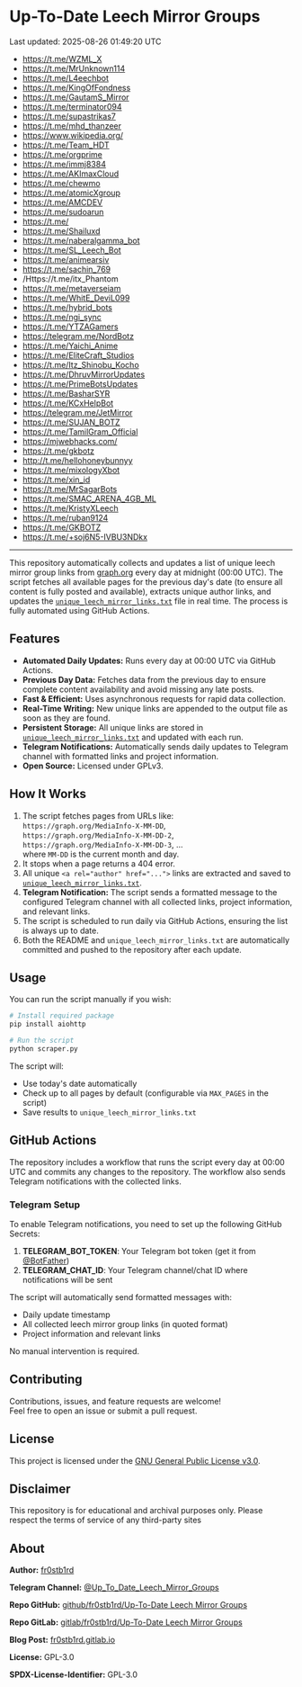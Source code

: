 # Up-To-Date Leech Mirror Groups

Last updated: 2025-08-26 01:49:20 UTC

- https://t.me/WZML_X
- https://t.me/MrUnknown114
- https://t.me/L4eechbot
- https://t.me/KingOfFondness
- https://t.me/GautamS_Mirror
- https://t.me/terminator094
- https://t.me/supastrikas7
- https://t.me/mhd_thanzeer
- https://www.wikipedia.org/
- https://t.me/Team_HDT
- https://t.me/orgprime
- https://t.me/immj8384
- https://t.me/AKImaxCloud
- https://t.me/chewmo
- https://t.me/atomicXgroup
- https://t.me/AMCDEV
- https://t.me/sudoarun
- https://t.me/
- https://t.me/Shailuxd
- https://t.me/naberalgamma_bot
- https://t.me/SL_Leech_Bot
- https://t.me/animearsiv
- https://t.me/sachin_769
- /Https://t.me/itx_Phantom
- https://t.me/metaverseiam
- https://t.me/WhitE_DeviL099
- https://t.me/hybrid_bots
- https://t.me/ngi_sync
- https://t.me/YTZAGamers
- https://telegram.me/NordBotz
- https://t.me/Yaichi_Anime
- https://t.me/EliteCraft_Studios
- https://t.me/Itz_Shinobu_Kocho
- https://t.me/DhruvMirrorUpdates
- https://t.me/PrimeBotsUpdates
- https://t.me/BasharSYR
- https://t.me/KCxHelpBot
- https://telegram.me/JetMirror
- https://t.me/SUJAN_BOTZ
- https://t.me/TamilGram_Official
- https://mjwebhacks.com/
- https://t.me/gkbotz
- http://t.me/hellohoneybunnyy
- https://t.me/mixologyXbot
- https://t.me/xin_id
- https://t.me/MrSagarBots
- https://t.me/SMAC_ARENA_4GB_ML
- https://t.me/KristyXLeech
- https://t.me/ruban9124
- https://t.me/GKBOTZ
- https://t.me/+soj6N5-IVBU3NDkx

---

This repository automatically collects and updates a list of unique leech mirror group links from [graph.org](https://graph.org) every day at midnight (00:00 UTC). The script fetches all available pages for the previous day's date (to ensure all content is fully posted and available), extracts unique author links, and updates the [`unique_leech_mirror_links.txt`](unique_leech_mirror_links.txt) file in real time. The process is fully automated using GitHub Actions.

## Features

- **Automated Daily Updates:** Runs every day at 00:00 UTC via GitHub Actions.
- **Previous Day Data:** Fetches data from the previous day to ensure complete content availability and avoid missing any late posts.
- **Fast & Efficient:** Uses asynchronous requests for rapid data collection.
- **Real-Time Writing:** New unique links are appended to the output file as soon as they are found.
- **Persistent Storage:** All unique links are stored in [`unique_leech_mirror_links.txt`](unique_leech_mirror_links.txt) and updated with each run.
- **Telegram Notifications:** Automatically sends daily updates to Telegram channel with formatted links and project information.
- **Open Source:** Licensed under GPLv3.

## How It Works

1. The script fetches pages from URLs like:  
   `https://graph.org/MediaInfo-X-MM-DD`,  
   `https://graph.org/MediaInfo-X-MM-DD-2`,  
   `https://graph.org/MediaInfo-X-MM-DD-3`, ...  
   where `MM-DD` is the current month and day.
2. It stops when a page returns a 404 error.
3. All unique `<a rel="author" href="...">` links are extracted and saved to [`unique_leech_mirror_links.txt`](unique_leech_mirror_links.txt).
4. **Telegram Notification:** The script sends a formatted message to the configured Telegram channel with all collected links, project information, and relevant links.
5. The script is scheduled to run daily via GitHub Actions, ensuring the list is always up to date.
6. Both the README and `unique_leech_mirror_links.txt` are automatically committed and pushed to the repository after each update.

## Usage

You can run the script manually if you wish:

```bash
# Install required package
pip install aiohttp

# Run the script
python scraper.py
```

The script will:
- Use today's date automatically
- Check up to all pages by default (configurable via `MAX_PAGES` in the script)
- Save results to `unique_leech_mirror_links.txt`

## GitHub Actions

The repository includes a workflow that runs the script every day at 00:00 UTC and commits any changes to the repository. The workflow also sends Telegram notifications with the collected links.

### Telegram Setup

To enable Telegram notifications, you need to set up the following GitHub Secrets:

1. **TELEGRAM_BOT_TOKEN**: Your Telegram bot token (get it from [@BotFather](https://t.me/botfather))
2. **TELEGRAM_CHAT_ID**: Your Telegram channel/chat ID where notifications will be sent

The script will automatically send formatted messages with:
- Daily update timestamp
- All collected leech mirror group links (in quoted format)
- Project information and relevant links

No manual intervention is required.

## Contributing

Contributions, issues, and feature requests are welcome!  
Feel free to open an issue or submit a pull request.

## License

This project is licensed under the [GNU General Public License v3.0](LICENSE).

## Disclaimer
This repository is for educational and archival purposes only. Please respect the terms of service of any third-party sites

## About

**Author:** [fr0stb1rd](https://fr0stb1rd.gitlab.io/) 

**Telegram Channel:** [@Up_To_Date_Leech_Mirror_Groups](https://t.me/Up_To_Date_Leech_Mirror_Groups)

**Repo GitHub:** [github/fr0stb1rd/Up-To-Date Leech Mirror Groups](https://github.com/b1rdfr0st/Up-To-Date-Leech-Mirror-Groups)

**Repo GitLab:** [gitlab/fr0stb1rd/Up-To-Date Leech Mirror Groups](https://gitlab.com/fr0stb1rd/up-to-date-leech-mirror-groups)

**Blog Post:**  [fr0stb1rd.gitlab.io](https://fr0stb1rd.gitlab.io/posts/up-to-date-leech-mirror-groups-automatic-telegram-group-link-collector/)

**License:** GPL-3.0

**SPDX-License-Identifier:** GPL-3.0
